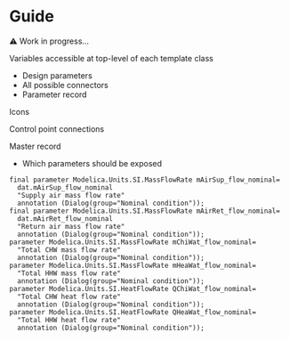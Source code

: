 # Guide

:warning: Work in progress...

Variables accessible at top-level of each template class

- Design parameters
- All possible connectors
- Parameter record

Icons

Control point connections

Master record

- Which parameters should be exposed

```mo
final parameter Modelica.Units.SI.MassFlowRate mAirSup_flow_nominal=
  dat.mAirSup_flow_nominal
  "Supply air mass flow rate"
  annotation (Dialog(group="Nominal condition"));
final parameter Modelica.Units.SI.MassFlowRate mAirRet_flow_nominal=
  dat.mAirRet_flow_nominal
  "Return air mass flow rate"
  annotation (Dialog(group="Nominal condition"));
parameter Modelica.Units.SI.MassFlowRate mChiWat_flow_nominal=
  "Total CHW mass flow rate"
  annotation (Dialog(group="Nominal condition"));
parameter Modelica.Units.SI.MassFlowRate mHeaWat_flow_nominal=
  "Total HHW mass flow rate"
  annotation (Dialog(group="Nominal condition"));
parameter Modelica.Units.SI.HeatFlowRate QChiWat_flow_nominal=
  "Total CHW heat flow rate"
  annotation (Dialog(group="Nominal condition"));
parameter Modelica.Units.SI.HeatFlowRate QHeaWat_flow_nominal=
  "Total HHW heat flow rate"
  annotation (Dialog(group="Nominal condition"));
```
